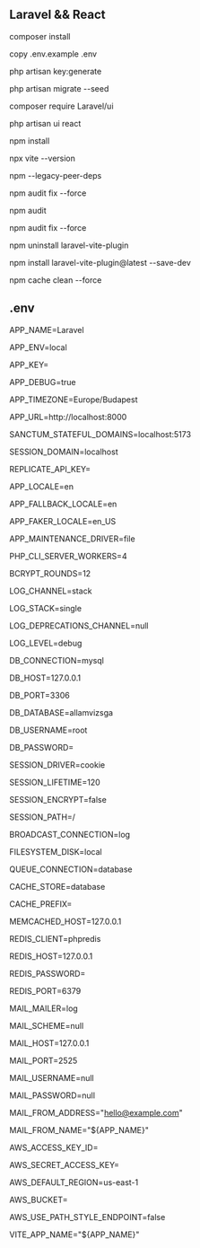 ## Laravel && React

composer install

copy .env.example .env

php artisan key:generate

php artisan migrate --seed

composer require Laravel/ui

php artisan ui react

npm install

npx vite --version

npm --legacy-peer-deps

npm audit fix --force

npm audit

npm audit fix --force

npm uninstall laravel-vite-plugin

npm install laravel-vite-plugin@latest --save-dev

npm cache clean --force

## .env

APP_NAME=Laravel

APP_ENV=local

APP_KEY=

APP_DEBUG=true

APP_TIMEZONE=Europe/Budapest

APP_URL=http://localhost:8000

SANCTUM_STATEFUL_DOMAINS=localhost:5173

SESSION_DOMAIN=localhost


REPLICATE_API_KEY=


APP_LOCALE=en

APP_FALLBACK_LOCALE=en

APP_FAKER_LOCALE=en_US


APP_MAINTENANCE_DRIVER=file



PHP_CLI_SERVER_WORKERS=4


BCRYPT_ROUNDS=12


LOG_CHANNEL=stack

LOG_STACK=single

LOG_DEPRECATIONS_CHANNEL=null

LOG_LEVEL=debug


DB_CONNECTION=mysql

DB_HOST=127.0.0.1

DB_PORT=3306

DB_DATABASE=allamvizsga

DB_USERNAME=root

DB_PASSWORD=


SESSION_DRIVER=cookie

SESSION_LIFETIME=120

SESSION_ENCRYPT=false

SESSION_PATH=/



BROADCAST_CONNECTION=log

FILESYSTEM_DISK=local

QUEUE_CONNECTION=database


CACHE_STORE=database

CACHE_PREFIX=


MEMCACHED_HOST=127.0.0.1


REDIS_CLIENT=phpredis

REDIS_HOST=127.0.0.1

REDIS_PASSWORD=

REDIS_PORT=6379


MAIL_MAILER=log

MAIL_SCHEME=null

MAIL_HOST=127.0.0.1

MAIL_PORT=2525

MAIL_USERNAME=null

MAIL_PASSWORD=null

MAIL_FROM_ADDRESS="hello@example.com"

MAIL_FROM_NAME="${APP_NAME}"


AWS_ACCESS_KEY_ID=

AWS_SECRET_ACCESS_KEY=

AWS_DEFAULT_REGION=us-east-1

AWS_BUCKET=

AWS_USE_PATH_STYLE_ENDPOINT=false


VITE_APP_NAME="${APP_NAME}"




